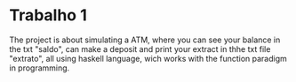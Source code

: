 # Trabalho 1 
The project is about simulating a ATM, where you can see your balance in the txt "saldo", can make a deposit and print your extract in thhe txt file "extrato", all using haskell language, wich works with the function paradigm in programming.